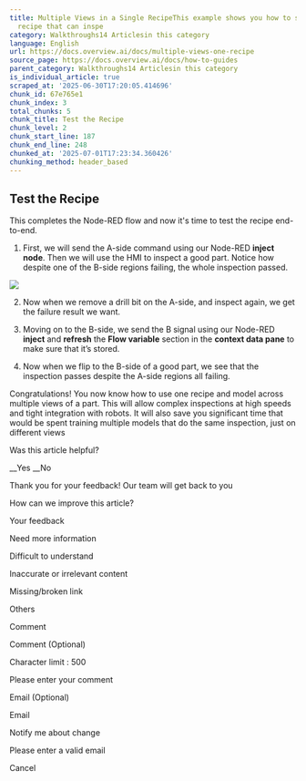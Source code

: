 ```yaml
---
title: Multiple Views in a Single RecipeThis example shows you how to set up a single
  recipe that can inspe
category: Walkthroughs14 Articlesin this category
language: English
url: https://docs.overview.ai/docs/multiple-views-one-recipe
source_page: https://docs.overview.ai/docs/how-to-guides
parent_category: Walkthroughs14 Articlesin this category
is_individual_article: true
scraped_at: '2025-06-30T17:20:05.414696'
chunk_id: 67e765e1
chunk_index: 3
total_chunks: 5
chunk_title: Test the Recipe
chunk_level: 2
chunk_start_line: 187
chunk_end_line: 248
chunked_at: '2025-07-01T17:23:34.360426'
chunking_method: header_based
---
```


## Test the Recipe

This completes the Node-RED flow and now it's time to test the recipe end-to-end. 

  1. First, we will send the A-side command using our Node-RED **inject node**. Then we will use the HMI to inspect a good part. Notice how despite one of the B-side regions failing, the whole inspection passed.  
  
![](https://cdn.document360.io/863daf20-40fe-49e9-9c91-e3c6cfba55d1/Images/Documentation/image\(91\).png)

  2. Now when we remove a drill bit on the A-side, and inspect again, we get the failure result we want.  


  3. Moving on to the B-side, we send the B signal using our Node-RED **inject** and **refresh** the **Flow variable** section in the **context data pane** to make sure that it’s stored.  


  4. Now when we flip to the B-side of a good part, we see that the inspection passes despite the A-side regions all failing.  





Congratulations\! You now know how to use one recipe and model across multiple views of a part. This will allow complex inspections at high speeds and tight integration with robots. It will also save you significant time that would be spent training multiple models that do the same inspection, just on different views

Was this article helpful?

__Yes __No

Thank you for your feedback\! Our team will get back to you

How can we improve this article?

Your feedback

Need more information

Difficult to understand

Inaccurate or irrelevant content

Missing/broken link

Others

Comment

Comment \(Optional\)

Character limit : 500

Please enter your comment

Email \(Optional\)

Email

Notify me about change  


Please enter a valid email

Cancel
